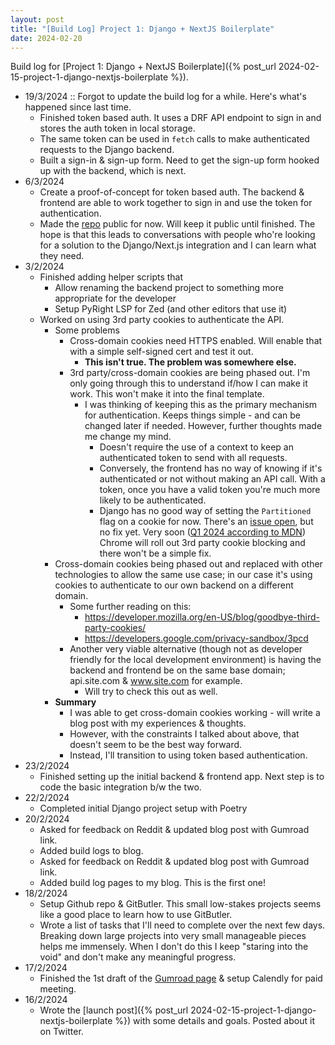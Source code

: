 ```yaml
---
layout: post
title: "[Build Log] Project 1: Django + NextJS Boilerplate"
date: 2024-02-20
---
```


Build log for [Project 1: Django + NextJS Boilerplate]({% post_url 2024-02-15-project-1-django-nextjs-boilerplate %}).

- 19/3/2024 :: Forgot to update the build log for a while. Here's what's happened since last time.
  - Finished token based auth. It uses a DRF API endpoint to sign in and stores the auth token in local storage.
  - The same token can be used in `fetch` calls to make authenticated requests to the Django backend.
  - Built a sign-in & sign-up form. Need to get the sign-up form hooked up with the backend, which is next.
- 6/3/2024
  - Create a proof-of-concept for token based auth. The backend & frontend are able to work together to sign in and use the token for authentication.
  - Made the [repo](https://github.com/Waraq-Labs/next.js-django-template/tree/Authentication) public for now. Will keep it public until finished. The hope is that this leads to conversations with people who're looking for a solution to the Django/Next.js integration and I can learn what they need.
- 3/2/2024
  - Finished adding helper scripts that
    - Allow renaming the backend project to something more appropriate for the developer
    - Setup PyRight LSP for Zed (and other editors that use it)
  - Worked on using 3rd party cookies to authenticate the API.
    - Some problems
      - Cross-domain cookies need HTTPS enabled. Will enable that with a simple self-signed cert and test it out.
        - **This isn't true. The problem was somewhere else.**
      - 3rd party/cross-domain cookies are being phased out. I'm only going through this to understand if/how I can make it work. This won't make it into the final template.
        - I was thinking of keeping this as the primary mechanism for authentication. Keeps things simple - and can be changed later if needed. However, further thoughts made me change my mind.
          - Doesn't require the use of a context to keep an authenticated token to send with all requests.
          - Conversely, the frontend has no way of knowing if it's authenticated or not without making an API call. With a token, once you have a valid token you're much more likely to be authenticated.
          - Django has no good way of setting the `Partitioned` flag on a cookie for now. There's an [issue open](https://code.djangoproject.com/ticket/34613), but no fix yet. Very soon ([Q1 2024 according to MDN](https://developer.mozilla.org/en-US/blog/goodbye-third-party-cookies/)) Chrome will roll out 3rd party cookie blocking and there won't be a simple fix.
    - Cross-domain cookies being phased out and replaced with other technologies to allow the same use case; in our case it's using cookies to authenticate to our own backend on a different domain.
      - Some further reading on this:
        - <https://developer.mozilla.org/en-US/blog/goodbye-third-party-cookies/>
        - <https://developers.google.com/privacy-sandbox/3pcd>
      - Another very viable alternative (though not as developer friendly for the local development environment) is having the backend and frontend be on the same base domain; api.site.com & www.site.com for example.
        - Will try to check this out as well.
    - **Summary**
      - I was able to get cross-domain cookies working - will write a blog post with my experiences & thoughts.
      - However, with the constraints I talked about above, that doesn't seem to be the best way forward.
      - Instead, I'll transition to using token based authentication.
- 23/2/2024
  - Finished setting up the initial backend & frontend app. Next step is to code the basic integration b/w the two.
- 22/2/2024
  - Completed initial Django project setup with Poetry
- 20/2/2024
  - Asked for feedback on Reddit & updated blog post with Gumroad link.
  - Added build logs to blog.
  - Asked for feedback on Reddit & updated blog post with Gumroad link.
  - Added build log pages to my blog. This is the first one!
- 18/2/2024
  - Setup Github repo & GitButler. This small low-stakes projects seems like a good place to learn how to use GitButler.
  - Wrote a list of tasks that I'll need to complete over the next few days. Breaking down large projects into very small manageable pieces helps me immensely. When I don't do this I keep "staring into the void" and don't make any meaningful progress.
- 17/2/2024
  - Finished the 1st draft of the [Gumroad page](https://asadjb.gumroad.com/l/nextjs-django-template) & setup Calendly for paid meeting.
- 16/2/2024
  - Wrote the [launch post]({% post_url 2024-02-15-project-1-django-nextjs-boilerplate %}) with some details and goals. Posted about it on Twitter.
